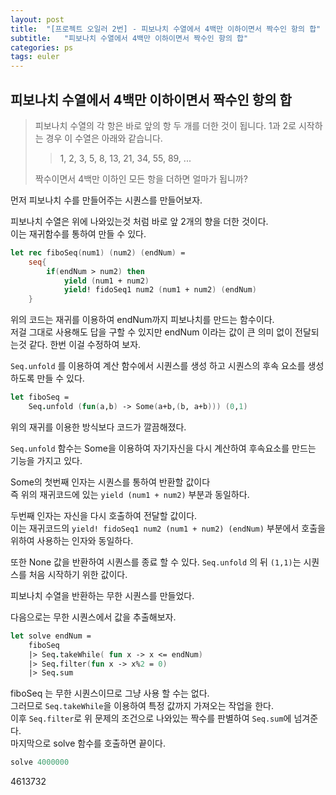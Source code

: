 ```yaml
---
layout: post
title:  "[프로젝트 오일러 2번] - 피보나치 수열에서 4백만 이하이면서 짝수인 항의 합"
subtitle:   "피보나치 수열에서 4백만 이하이면서 짝수인 항의 합"
categories: ps
tags: euler
---
```


## **피보나치 수열에서 4백만 이하이면서 짝수인 항의 합**

>피보나치 수열의 각 항은 바로 앞의 항 두 개를 더한 것이 됩니다. 1과 2로 시작하는 경우 이 수열은 아래와 같습니다.
>>1, 2, 3, 5, 8, 13, 21, 34, 55, 89, ...
>
>짝수이면서 4백만 이하인 모든 항을 더하면 얼마가 됩니까?

먼저 피보나치 수를 만들어주는 시퀀스를 만들어보자. 

피보나치 수열은 위에 나와있는것 처럼 바로 앞 2개의 향을 더한 것이다.  
이는 재귀함수를 통하여 만들 수 있다.

```fsharp
let rec fiboSeq(num1) (num2) (endNum) =
    seq{
        if(endNum > num2) then
            yield (num1 + num2)
            yield! fidoSeq1 num2 (num1 + num2) (endNum)
    }
```
위의 코드는 재귀를 이용하여 endNum까지 피보나치를 만드는 함수이다.  
저걸 그대로 사용해도 답을 구할 수 있지만 endNum 이라는 값이 큰 의미 없이 전달되는것 같다. 
한번 이걸 수정하여 보자.  

`Seq.unfold` 를 이용하여 계산 함수에서 시퀀스를 생성 하고 시퀀스의 후속 요소를 생성 하도록 만들 수 있다.

```fsharp
let fiboSeq = 
    Seq.unfold (fun(a,b) -> Some(a+b,(b, a+b))) (0,1)
```
위의 재귀를 이용한 방식보다 코드가 깔끔해졌다.  

`Seq.unfold` 함수는 Some을 이용하여 자기자신을 다시 계산하여 후속요소를 만드는 기능을 가지고 있다.  

Some의 첫번째 인자는 시퀀스를 통하여 반환할 값이다  
즉 위의 재귀코드에 있는 `yield (num1 + num2)` 부분과 동일하다.  

두번째 인자는 자신을 다시 호출하여 전달할 값이다.  
이는 재귀코드의 `yield! fidoSeq1 num2 (num1 + num2) (endNum)` 부분에서 호출을 위하여 사용하는 인자와 동일하다.

또한 None 값을 반환하여 시퀀스를 종료 할 수 있다.
`Seq.unfold` 의 뒤 `(1,1)`는 시퀀스를 처음 시작하기 위한 값이다.

피보나치 수열을 반환하는 무한 시퀀스를 만들었다.

다음으로는 무한 시퀀스에서 값을 추출해보자.

```fsharp
let solve endNum =
    fiboSeq
    |> Seq.takeWhile( fun x -> x <= endNum)
    |> Seq.filter(fun x -> x%2 = 0)
    |> Seq.sum
```
fiboSeq 는 무한 시퀀스이므로 그냥 사용 할 수는 없다.  
그러므로 `Seq.takeWhile`을 이용하여 특정 값까지 가져오는 작업을 한다.  
이후 `Seq.filter`로 위 문제의 조건으로 나와있는 짝수를 판별하여 `Seq.sum`에 넘겨준다.  
마지막으로 solve 함수를 호출하면 끝이다.

```fsharp
solve 4000000
```
4613732